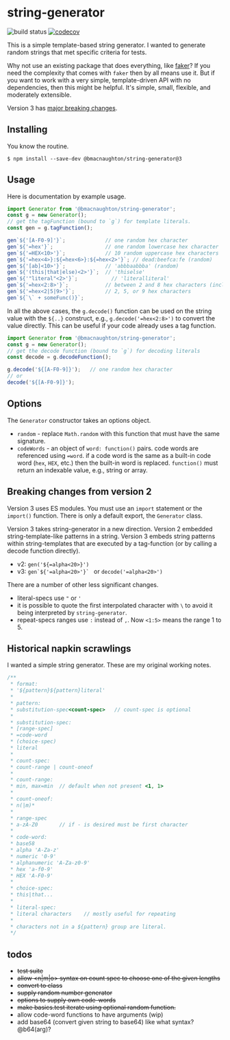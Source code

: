 
# string-generator

![build status](https://github.com/bmacnaughton/string-generator/actions/workflows/on-new-code.yml/badge.svg?branch=master) [![codecov](https://codecov.io/gh/bmacnaughton/string-generator/branch/master/graph/badge.svg?token=MUWZJSTWPJ)](https://codecov.io/gh/bmacnaughton/string-generator)

This is a simple template-based string generator. I wanted to generate
random strings that met specific criteria for tests.

Why not use an existing package that does everything, like [faker](https://github.com/Marak/Faker.js)?
If you need the complexity that comes with `faker` then by all means use
it. But if you want to work with a very simple, template-driven API with
no dependencies, then this might be helpful. It's simple, small, flexible,
and moderately extensible.

Version 3 has [major breaking changes](#breaking-changes-from-version-2).

## Installing

You know the routine.

`$ npm install --save-dev @bmacnaughton/string-generator@3`

## Usage

Here is documentation by example usage.

```js
import Generator from '@bmacnaughton/string-generator';
const g = new Generator();
// get the tagFunction (bound to `g`) for template literals.
const gen = g.tagFunction();

gen`${'[A-F0-9]'}`;             // one random hex character
gen`${'=hex'}`;                 // one random lowercase hex character
gen`${'=HEX<10>'}`;             // 10 random uppercase hex characters
gen`${'=hex<4>}:${=hex<6>}:${=hex<2>'}`; // dead:beefca:fe (random)
gen`${'[ab]<10>'}`;             // 'abbbaabbba' (random)
gen`${'(this|that|else)<2>'}`;  // 'thiselse'
gen`${'"literal"<2>'}`;           // 'literalliteral'
gen`${'=hex<2:8>'}`;            // between 2 and 8 hex characters (inclusive)
gen`${'=hex<2|5|9>'}`;          // 2, 5, or 9 hex characters
gen`${`\` + someFunc()}`;
```

In all the above cases, the `g.decode()` function can be used on the
string value with the `${..}` construct, e.g., `g.decode('=hex<2:8>')`
to convert the value directly. This can be useful if your code already
uses a tag function.

```js
import Generator from '@bmacnaughton/string-generator';
const g = new Generator();
// get the decode function (bound to `g`) for decoding literals
const decode = g.decodeFunction();

g.decode('${[A-F0-9]}');   // one random hex character
// or
decode('${[A-F0-9]}');
```

## Options

The `Generator` constructor takes an options object.

- `random` - replace `Math.random` with this function that must have the same signature.
- `codeWords` - an object of `word: function()` pairs. code words are referenced using `=word`. if
a code word is the same as a built-in code word (`hex`, `HEX`, etc.) then the built-in word is
replaced. `function()` must return an indexable value, e.g., string or array.

## Breaking changes from version 2

Version 3 uses ES modules. You must use an `import` statement or the `import()` function.
There is only a default export, the `Generator` class.

Version 3 takes string-generator in a new direction. Version 2 embedded string-template-like
patterns in a string. Version 3 embeds string patterns within string-templates that are executed
by a tag-function (or by calling a decode function directly).

- v2: `gen('${=alpha<20>}')`
- v3: ``gen`${'=alpha<20>'}` `` or `decode('=alpha<20>')`

There are a number of other less significant changes.
- literal-specs use `"` or `'`
- it is possible to quote the first interpolated character with `\` to avoid it
being interpreted by `string-generator`.
- repeat-specs ranges use `:` instead of `,`. Now `<1:5>` means the range 1 to 5.


## Historical napkin scrawlings

I wanted a simple string generator. These are my original working notes.

```js
/**
 * format:
 * '${pattern}${pattern}literal'
 *
 * pattern:
 * substitution-spec<count-spec>   // count-spec is optional
 *
 * substitution-spec:
 * [range-spec]
 * =code-word
 * (choice-spec)
 * literal
 *
 * count-spec:
 * count-range | count-oneof
 *
 * count-range:
 * min, max=min  // default when not present <1, 1>
 *
 * count-oneof:
 * n(|m)*
 *
 * range-spec
 * a-zA-Z0       // if - is desired must be first character
 *
 * code-word:
 * base58
 * alpha 'A-Za-z'
 * numeric '0-9'
 * alphanumeric 'A-Za-z0-9'
 * hex 'a-f0-9'
 * HEX 'A-F0-9'
 *
 * choice-spec:
 * this|that...
 *
 * literal-spec:
 * literal characters    // mostly useful for repeating
 *
 * characters not in a ${pattern} group are literal.
 */
```

## todos

- ~~test suite~~
- ~~allow <n|m|o> syntax on count spec to choose one of the given lengths~~
- ~~convert to class~~
- ~~supply random number generator~~
- ~~options to supply own code-words~~
- ~~make basics.test iterate using optional random function.~~
- allow code-word functions to have arguments (wip)
- add base64 (convert given string to base64) like what syntax? @b64(arg)?
